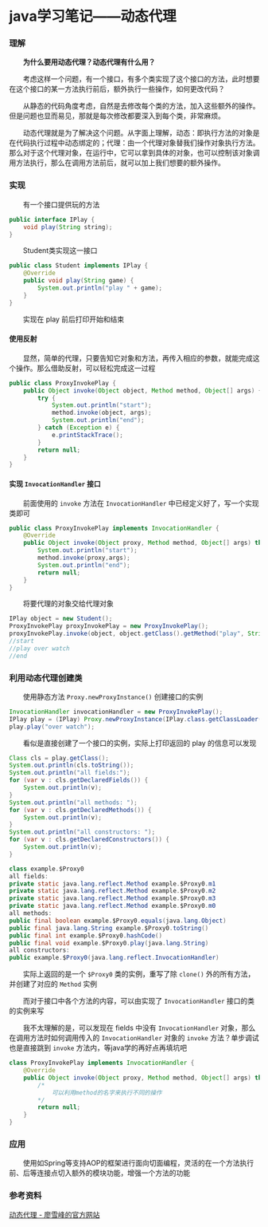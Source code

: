 # java学习笔记——动态代理

### 理解

&emsp;&emsp;**为什么要用动态代理？动态代理有什么用？**

&emsp;&emsp;考虑这样一个问题，有一个接口，有多个类实现了这个接口的方法，此时想要在这个接口的某一方法执行前后，额外执行一些操作，如何更改代码？

&emsp;&emsp;从静态的代码角度考虑，自然是去修改每个类的方法，加入这些额外的操作。但是问题也显而易见，那就是每次修改都要深入到每个类，非常麻烦。

&emsp;&emsp;动态代理就是为了解决这个问题。从字面上理解，动态：即执行方法的对象是在代码执行过程中动态绑定的；代理：由一个代理对象替我们操作对象执行方法。那么对于这个代理对象，在运行中，它可以拿到具体的对象，也可以控制该对象调用方法执行，那么在调用方法前后，就可以加上我们想要的额外操作。

### 实现

&emsp;&emsp;有一个接口提供玩的方法

```java
public interface IPlay {
    void play(String string);
}
```

&emsp;&emsp;Student类实现这一接口

```java
public class Student implements IPlay {
    @Override
    public void play(String game) {
        System.out.println("play " + game);
    }
}
```

&emsp;&emsp;实现在 play 前后打印开始和结束

#### 使用反射

&emsp;&emsp;显然，简单的代理，只要告知它对象和方法，再传入相应的参数，就能完成这个操作。那么借助反射，可以轻松完成这一过程

```java
public class ProxyInvokePlay {
    public Object invoke(Object object, Method method, Object[] args) {
        try {
            System.out.println("start");
            method.invoke(object, args);
            System.out.println("end");
        } catch (Exception e) {
            e.printStackTrace();
        }
        return null;
    }
}
```

#### 实现 `InvocationHandler` 接口

&emsp;&emsp;前面使用的 `invoke` 方法在 `InvocationHandler` 中已经定义好了，写一个实现类即可

```java
public class ProxyInvokePlay implements InvocationHandler {
    @Override
    public Object invoke(Object proxy, Method method, Object[] args) throws Throwable {
        System.out.println("start");
        method.invoke(proxy,args);
        System.out.println("end");
        return null;
    }
}
```

&emsp;&emsp;将要代理的对象交给代理对象

```java
IPlay object = new Student();
ProxyInvokePlay proxyInvokePlay = new ProxyInvokePlay();
proxyInvokePlay.invoke(object, object.getClass().getMethod("play", String.class), new Object[]{"over watch"});
//start
//play over watch
//end
```

### 利用动态代理创建类

&emsp;&emsp;使用静态方法 `Proxy.newProxyInstance()` 创建接口的实例

```java
InvocationHandler invocationHandler = new ProxyInvokePlay();
IPlay play = (IPlay) Proxy.newProxyInstance(IPlay.class.getClassLoader(), new Class[]{IPlay.class}, invocationHandler);
play.play("over watch");
```

&emsp;&emsp;看似是直接创建了一个接口的实例，实际上打印返回的 play 的信息可以发现

```java
Class cls = play.getClass();
System.out.println(cls.toString());
System.out.println("all fields:");
for (var v : cls.getDeclaredFields()) {
    System.out.println(v);
}
System.out.println("all methods: ");
for (var v : cls.getDeclaredMethods()) {
    System.out.println(v);
}
System.out.println("all constructors: ");
for (var v : cls.getDeclaredConstructors()) {
    System.out.println(v);
}
```

```java
class example.$Proxy0
all fields:
private static java.lang.reflect.Method example.$Proxy0.m1
private static java.lang.reflect.Method example.$Proxy0.m2
private static java.lang.reflect.Method example.$Proxy0.m3
private static java.lang.reflect.Method example.$Proxy0.m0
all methods: 
public final boolean example.$Proxy0.equals(java.lang.Object)
public final java.lang.String example.$Proxy0.toString()
public final int example.$Proxy0.hashCode()
public final void example.$Proxy0.play(java.lang.String)
all constructors: 
public example.$Proxy0(java.lang.reflect.InvocationHandler)
```

&emsp;&emsp;实际上返回的是一个 `$Proxy0` 类的实例，重写了除 `clone()` 外的所有方法，并创建了对应的 `Method` 实例

&emsp;&emsp;而对于接口中各个方法的内容，可以由实现了 `InvocationHandler` 接口的类的实例来写

&emsp;&emsp;我不太理解的是，可以发现在 fields 中没有 `InvocationHandler` 对象，那么在调用方法时如何调用传入的 `InvocationHandler` 对象的 `invoke` 方法？单步调试也是直接跳到 `invoke` 方法内，等java学的再好点再填坑吧

```java
class ProxyInvokePlay implements InvocationHandler {
    @Override
    public Object invoke(Object proxy, Method method, Object[] args) throws Throwable{
        /*
        	可以利用method的名字来执行不同的操作
        */
        return null;
    }
}
```

### 应用

&emsp;&emsp;使用如Spring等支持AOP的框架进行面向切面编程，灵活的在一个方法执行前、后等连接点切入额外的模块功能，增强一个方法的功能

### 参考资料

[动态代理 - 廖雪峰的官方网站](https://www.liaoxuefeng.com/wiki/1252599548343744/1264804593397984)